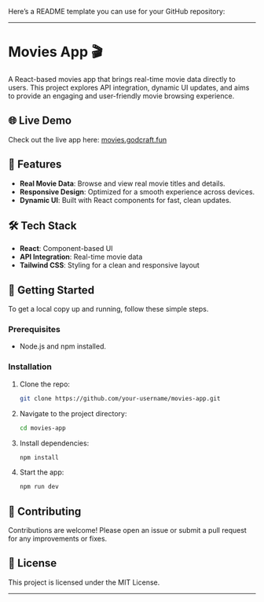 Here’s a README template you can use for your GitHub repository:

---

# Movies App 🎬

A React-based movies app that brings real-time movie data directly to users. This project explores API integration, dynamic UI updates, and aims to provide an engaging and user-friendly movie browsing experience.

## 🌐 Live Demo
Check out the live app here: [movies.godcraft.fun](https://movies.godcraft.fun/)

## 📌 Features
- **Real Movie Data**: Browse and view real movie titles and details.
- **Responsive Design**: Optimized for a smooth experience across devices.
- **Dynamic UI**: Built with React components for fast, clean updates.

## 🛠️ Tech Stack
- **React**: Component-based UI
- **API Integration**: Real-time movie data
- **Tailwind CSS**: Styling for a clean and responsive layout

## 🚀 Getting Started
To get a local copy up and running, follow these simple steps.

### Prerequisites
- Node.js and npm installed.

### Installation
1. Clone the repo:
   ```bash
   git clone https://github.com/your-username/movies-app.git
   ```
2. Navigate to the project directory:
   ```bash
   cd movies-app
   ```
3. Install dependencies:
   ```bash
   npm install
   ```
4. Start the app:
   ```bash
   npm run dev
   ```

## 🤝 Contributing
Contributions are welcome! Please open an issue or submit a pull request for any improvements or fixes.

## 📄 License
This project is licensed under the MIT License.

---

